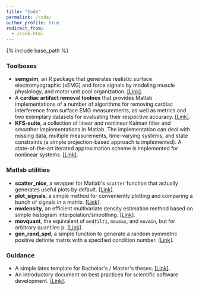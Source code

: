 ```yaml
---
title: "Code"
permalink: /code/
author_profile: true
redirect_from:
  - /code.html
---
```


{% include base_path %}

### Toolboxes
- **semgsim**, an R package that generates realistic surface electromyographic (sEMG) and force signals by modeling muscle physiology, and motor unit pool organization. [[Link]](https://github.com/ime-luebeck/semgsim).
- A **cardiac artifact removal toolnox** that provides Matlab implementations of a number of algorithms for removing cardiac interference from surface EMG measurements, as well as metrics and two exemplary datasets for evaluating their respective accuracy. [[Link]](https://github.com/e-pet/ecg-removal).
- **KFS-suite**, a collection of linear and nonlinear Kalman filter and smoother implementations in Matlab. The implementation can deal with missing data, multiple measurements, time-varying systems, and state constraints (a simple projection-based approach is implemented). A state-of-the-art iterated approximation scheme is implemented for nonlinear systems. [[Link]](https://github.com/e-pet/kfs_suite).

### Matlab utilities
- **scatter_nice**, a wrapper for Matlab's `scatter` function that actually generates useful plots by default. [[Link]](https://github.com/e-pet/scatter_nice).
- **plot_signals**, a simple method for conveniently plotting and comparing a bunch of signals in a matrix. [[Link]](https://github.com/e-pet/plot_signals).
- **mvdensity**, an efficient multivariate density estimation method based on simple histogram interpolation/smoothing. [[Link]](https://github.com/e-pet/mvdensity).
- **movquant**, the equivalent of `medfilt1`, `movmax`, and `movmin`, but for arbitrary quantiles p. [[Link]](https://www.mathworks.com/matlabcentral/fileexchange/84200-movquant/).
- **gen_rand_spd**, a simple function to generate a random symmetric positive definite matrix with a specified condition number. [[Link]](https://github.com/e-pet/gen_rand_spd).

### Guidance
- A simple latex template for Bachelor's / Master's theses. [[Link]](https://github.com/e-pet/thesis-template).
- An introductory document on best practices for scientific software development. [[Link]](https://github.com/e-pet/best-practices-scientific-software-dev/blob/master/best_practices_scientific_software_dev.md).

